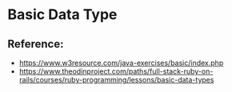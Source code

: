 # Basic Data Type

## Reference:
- https://www.w3resource.com/java-exercises/basic/index.php
- https://www.theodinproject.com/paths/full-stack-ruby-on-rails/courses/ruby-programming/lessons/basic-data-types
